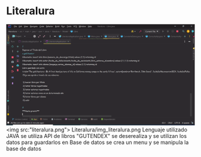 # Literalura

![captura de la APP](Literalura/img_literalura.png)
<img src:"literalura.png"> <img>Literalura/img_literalura.png<img>
Lenguaje utilizado JAVA 
se utiliza API de libros "GUTENDEX"
se deserealiza y se utilizan los datos para guardarlos en Base de datos
se crea un menu y se manipula la base de datos
